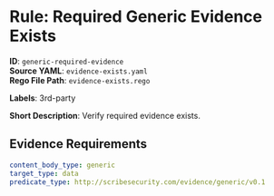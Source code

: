 # Rule: Required Generic Evidence Exists

**ID**: `generic-required-evidence`  
**Source YAML**: `evidence-exists.yaml`  
**Rego File Path**: `evidence-exists.rego`  

**Labels**: 3rd-party

**Short Description**: Verify required evidence exists.

## Evidence Requirements

```yaml
content_body_type: generic
target_type: data
predicate_type: http://scribesecurity.com/evidence/generic/v0.1
```
